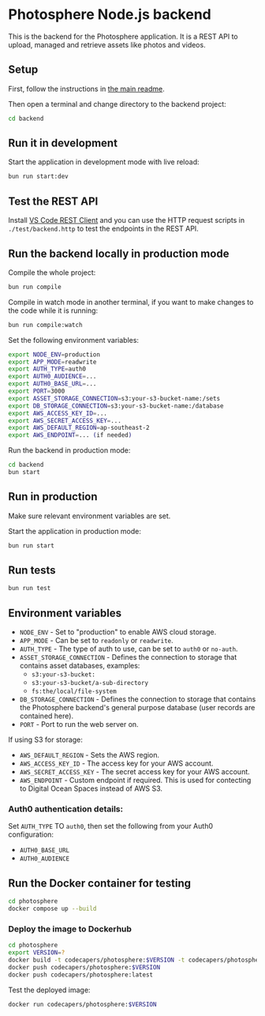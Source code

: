 # Photosphere Node.js backend

This is the backend for the Photosphere application. It is a REST API to upload, managed and retrieve assets like photos and videos.

## Setup

First, follow the instructions in [the main readme](../README.md).

Then open a terminal and change directory to the backend project:

```bash
cd backend
```

## Run it in development

Start the application in development mode with live reload:

```bash
bun run start:dev
```

## Test the REST API

Install [VS Code REST Client](https://marketplace.visualstudio.com/items?itemName=humao.rest-client) and you can use the HTTP request scripts in `./test/backend.http` to test the endpoints in the REST API.

## Run the backend locally in production mode

Compile the whole project:

```bash
bun run compile
```

Compile in watch mode in another terminal, if you want to make changes to the code while it is running:

```bash
bun run compile:watch
```

Set the following environment variables:

```bash
export NODE_ENV=production
export APP_MODE=readwrite
export AUTH_TYPE=auth0
export AUTH0_AUDIENCE=...
export AUTH0_BASE_URL=...
export PORT=3000
export ASSET_STORAGE_CONNECTION=s3:your-s3-bucket-name:/sets
export DB_STORAGE_CONNECTION=s3:your-s3-bucket-name:/database
export AWS_ACCESS_KEY_ID=...
export AWS_SECRET_ACCESS_KEY=...
export AWS_DEFAULT_REGION=ap-southeast-2
export AWS_ENDPOINT=... (if needed)
```

Run the backend in production mode:

```bash
cd backend
bun start
```

## Run in production

Make sure relevant environment variables are set.

Start the application in production mode:

```bash
bun run start
```

## Run tests

```bash
bun run test
```

## Environment variables

- `NODE_ENV` - Set to "production" to enable AWS cloud storage.
- `APP_MODE` - Can be set to `readonly` or `readwrite`.
- `AUTH_TYPE` - The type of auth to use, can be set to `auth0` or `no-auth`.
- `ASSET_STORAGE_CONNECTION` - Defines the connection to storage that contains asset databases, examples:
    - `s3:your-s3-bucket:`
    - `s3:your-s3-bucket/a-sub-directory`
    - `fs:the/local/file-system`
- `DB_STORAGE_CONNECTION` - Defines the connection to storage that contains the Photosphere backend's general purpose database (user records are contained here).
- `PORT` - Port to run the web server on.

If using S3 for storage:

- `AWS_DEFAULT_REGION` - Sets the AWS region.
- `AWS_ACCESS_KEY_ID` - The access key for your AWS account.
- `AWS_SECRET_ACCESS_KEY` - The secret access key for your AWS account.
- `AWS_ENDPOINT` - Custom endpoint if required. This is used for contecting to Digital Ocean Spaces instead of AWS S3.


### Auth0 authentication details:

Set `AUTH_TYPE` TO `auth0`, then set the following from your Auth0 configuration:
- `AUTH0_BASE_URL`
- `AUTH0_AUDIENCE`

## Run the Docker container for testing

```bash
cd photosphere
docker compose up --build
```

### Deploy the image to Dockerhub

```bash
cd photosphere
export VERSION=?
docker build -t codecapers/photosphere:$VERSION -t codecapers/photosphere:latest .
docker push codecapers/photosphere:$VERSION
docker push codecapers/photosphere:latest
```

Test the deployed image:

```bash
docker run codecapers/photosphere:$VERSION
```